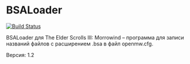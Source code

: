 # BSALoader

[![Build Status](https://travis-ci.org/unnamedguy/BSALoader.svg?branch=master)](https://travis-ci.org/unnamedguy/BSALoader)

BSALoader для The Elder Scrolls III: Morrowind – программа для записи названий файлов с расширением .bsa в файл openmw.cfg.

Версия: 1.2
